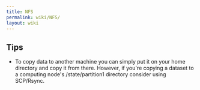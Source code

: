 ```yaml
---
title: NFS
permalink: wiki/NFS/
layout: wiki
---
```


Tips
----

-   To copy data to another machine you can simply put it on your home
    directory and copy it from there. However, if you're copying a
    dataset to a computing node's /state/partition1 directory consider
    using SCP/Rsync.
